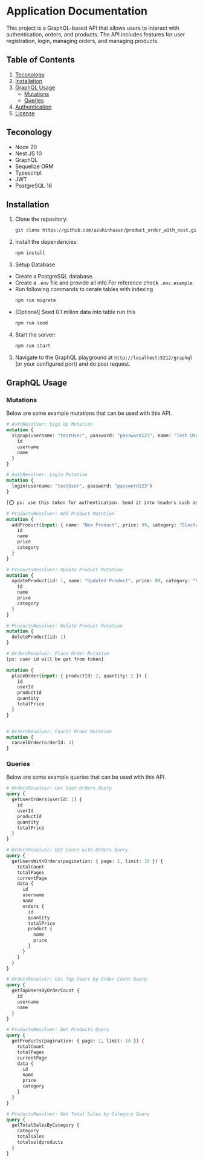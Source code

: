 # Application Documentation

This project is a GraphQL-based API that allows users to interact with authentication, orders, and products. The API includes features for user registration, login, managing orders, and managing products.

## Table of Contents
1. [Teconology](#teconology)
2. [Installation](#installation)
3. [GraphQL Usage](#graphql-usage)
    - [Mutations](#mutations)
    - [Queries](#queries)
4. [Authentication](#authentication)
5. [License](#license)


## Teconology
  - Node 20
  - Nest JS 10
  - GraphQL
  - Sequelize ORM
  - Typescript
  - JWT
  - PostgreSQL 16

## Installation

1. Clone the repository:
    ```bash
    git clone https://github.com/azahinhasan/product_order_with_nest.git
    ```
2. Install the dependencies:
    ```bash
    npm install
    ```
3. Setup Database
  - Create a PostgreSQL database.
  - Create a `.env` file and provide all info.For reference check `.env.example`.
  - Run following commands to cerate tables with indexing
     ```bash
    npm run migrate
    ```
  - [Optional] Seed 0.1 milion data into table run this
    ```bash
    npm run seed
    ```
4. Start the server:
    ```bash
    npm run start
    ```
5. Navigate to the GraphQL playground at `http://localhost:5212/graphql` (or your configured port) and do post request.

## GraphQL Usage

### Mutations
Below are some example mutations that can be used with this API.

```graphql
# AuthResolver: Sign Up Mutation
mutation {
  signup(username: "testUser", password: "password123", name: "Test User") {
    id
    username
    name
  }
}

# AuthResolver: Login Mutation
mutation {
  login(username: "testUser", password: "password123")
}

[⭕ ps: use this token for authentication. Send it into headers such as: Authorization: Bearer token]

# ProductsResolver: Add Product Mutation
mutation {
  addProduct(input: { name: "New Product", price: 99, category: "Electronics" }) {
    id
    name
    price
    category
  }
}

# ProductsResolver: Update Product Mutation
mutation {
  updateProduct(id: 1, name: "Updated Product", price: 89, category: "Updated Category") {
    id
    name
    price
    category
  }
}

# ProductsResolver: Delete Product Mutation
mutation {
  deleteProduct(id: 1)
}

# OrdersResolver: Place Order Mutation
[ps: user id will be get from token]

mutation {
  placeOrder(input: { productId: 2, quantity: 2 }) {
    id
    userId
    productId
    quantity
    totalPrice
  }
}


# OrdersResolver: Cancel Order Mutation
mutation {
  cancelOrder(orderId: 1)
}

```
### Queries
Below are some example queries that can be used with this API.

```graphql
# OrdersResolver: Get User Orders Query
query {
  getUserOrders(userId: 1) {
    id
    userId
    productId
    quantity
    totalPrice
  }
}

# OrdersResolver: Get Users with Orders Query
query {
  getUsersWithOrders(pagination: { page: 1, limit: 10 }) {
    totalCount
    totalPages
    currentPage
    data {
      id
      username
      name
      orders {
        id
        quantity
        totalPrice
        product {
          name
          price
        }
      }
    }
  }
}

# OrdersResolver: Get Top Users by Order Count Query
query {
  getTopUsersByOrderCount {
    id
    username
    name
  }
}

# ProductsResolver: Get Products Query
query {
  getProducts(pagination: { page: 1, limit: 10 }) {
    totalCount
    totalPages
    currentPage
    data {
      id
      name
      price
      category
    }
  }
}

# ProductsResolver: Get Total Sales by Category Query
query {
  getTotalSalesByCategory {
    category
    totalsales
    totalsoldproducts
  }
}
```


